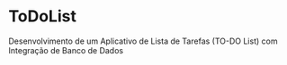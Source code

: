 # ToDoList
Desenvolvimento de um Aplicativo de Lista de Tarefas (TO-DO List) com Integração de Banco de Dados
